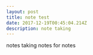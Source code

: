 ```yaml
---
layout: post
title: note test
date: 2017-12-19T00:45:04.214Z
description: note taking
---
```

notes taking notes for notes
